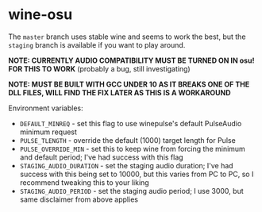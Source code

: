 # wine-osu

The `master` branch uses stable wine and seems to work the best, but the `staging` branch is available if you want to play around. 

**NOTE: CURRENTLY AUDIO COMPATIBILITY MUST BE TURNED ON IN osu! FOR THIS TO WORK** (probably a bug, still investigating)

**NOTE: MUST BE BUILT WITH GCC UNDER 10 AS IT BREAKS ONE OF THE DLL FILES, WILL FIND THE FIX LATER AS THIS IS A WORKAROUND**

Environment variables:

- `DEFAULT_MINREQ` - set this flag to use winepulse's default PulseAudio minimum request
- `PULSE_TLENGTH` - override the default (1000) target length for Pulse
- `PULSE_OVERRIDE_MIN` - set this to keep wine from forcing the minimum and default period; I've had success with this flag
- `STAGING_AUDIO_DURATION` - set the staging audio duration; I've had success with this being set to 10000, but this varies from PC to PC, so I recommend tweaking this to your liking
- `STAGING_AUDIO_PERIOD` - set the staging audio period; I use 3000, but same disclaimer from above applies
